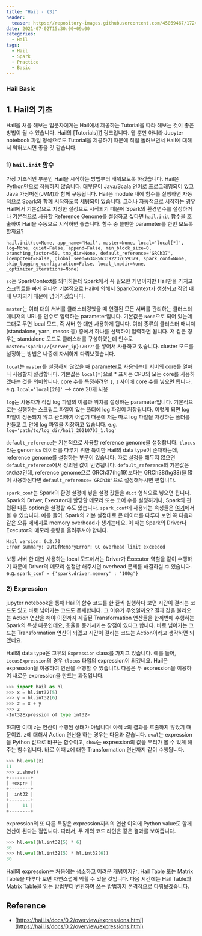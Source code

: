 ```yaml
---
title: "Hail - (3)"
header:
  teaser: https://repository-images.githubusercontent.com/45069467/17243d00-7409-11ea-8faa-f09d532a9e98
date: 2021-07-02T15:30:00+09:00
categories:
  - Hail
tags:
  - Hail
  - Spark
  - Practice
  - Basic
---
```

### Hail Basic

## 1. Hail의 기초

Hail을 처음 해보는 입문자에게는 Hail에서 제공하는 Tutorial을 따라 해보는 것이 좋은 방법이 될 수 있습니다. Hail의 [Tutorials]][1] 링크입니다. 웹 뿐만 아니라 Jupyter notebook 파일 형식으로도 Tutorial을 제공하기 때문에 직접 돌려보면서 Hail에 대해서 익혀보시면 좋을 것 같습니다.

### 1) `hail.init` 함수
가장 기초적인 부분인 Hail을 시작하는 방법부터 배워보도록 하겠습니다. Hail은 Python만으로 작동하지 않습니다. 대부분이 Java/Scala 언어로 프로그래밍되어 있고 Java 가상머신(JVM)과 함께 구동됩니다. Hail은 module 내에 함수를 실행하면 자동적으로 Spark와 함꼐 시작하도록 세팅되어 있습니다. 그러나 자동적으로 시작하는 경우 Hail에서 기본값으로 지정한 설정으로 시작되기 때문에 Spark의 환경변수를 설정하거나 기본적으로 사용할 Reference Genome를 설정하고 싶다면 `hail.init` 함수을 호출하여 Hail을 수동으로 시작하면 좋습니다. 함수 중 쓸만한 parameter를 한번 보도록 할까요?

```
hail.init(sc=None, app_name='Hail', master=None, local='local[*]', log=None, quiet=False, append=False, min_block_size=0, branching_factor=50, tmp_dir=None, default_reference='GRCh37', idempotent=False, global_seed=6348563392232659379, spark_conf=None, skip_logging_configuration=False, local_tmpdir=None, _optimizer_iterations=None)
```

`sc`는 SparkContext를 의미하는데 Spark에서 꼭 필요한 개념이지만 Hail만을 가지고 스크립트를 짜게 된다면 기본적으로 Hail에 의해서 SparkContext가 생성되고 작업 내내 유지되기 때문에 넘어가겠습니다.

`master`는 여러 대의 서버를 클러스터링했을 때 연결된 모든 서버를 관리하는 클러스터 매니저의 URL를 인수로 입력하는 parameter입니다. 기본값은 `None`으로 되어 있는데 그대로 두면 local 모드, 즉 서버 한 대만 사용하게 됩니다. 여러 종류의 클러스터 매니저(standalone, yarn, mesos 등) 중에서 하나를 선택하여 입력하면 됩니다. 저 같은 경우는 standalone 모드로 클러스터를 구성하였는데 인수로 `master='spark://{server_ip}:7077'`를 넣어서 사용하고 있습니다. cluster 모드를 설정하는 방법은 나중에 자세하게 다뤄보겠습니다.

`local`는 `master`를 설정하지 않았을 때 parameter로 사용되는데 서버의 core를 얼마나 사용할지 설정합니다. 기본값은 `local[*]`으로 \* 표시는 CPU의 모든 core를 사용하겠다는 것을 의미합니다. core 수를 특정하려면 `[`, `]` 사이에 core 수를 넣으면 됩니다. e.g. `local='local[20]'` --> core 20개 사용

`log`는 사용자가 직접 log 파일의 이름과 위치를 설정하는 parameter입니다. 기본적으로는 실행하는 스크립트 파일이 있는 폴더에 log 파일이 저장됩니다. 이렇게 되면 log 파일이 정돈되지 않고 관리하기 어렵기 때문에 저는 따로 log 파일을 저장하는 폴더를 만들고 그 안에 log 파일을 저장하고 있습니다. e.g. `log='path/to/log_dir/hail_20210703_1.log'`

`default_reference`는 기본적으로 사용할 reference genome을 설정합니다. `tlocus`라는 genomics 데이터를 다루기 위한 특이한 Hail의 data type이 존재하는데, reference genome를 설정하는 부분이 있습니다. 따로 설정을 해두지 않으면 `default_reference`에서 정의된 값이 반영됩니다. `default_reference`의 기본값은 `GRCh37`인데, reference genome으로 GRCh37(hg19)보다는 GRCh38(hg38)을 많이 사용하신다면 `default_reference='GRCh38'`으로 설정해두시면 편합니다.

`spark_conf`는 Spark의 환경 설정에 넣을 설정 값들을 `dict` 형식으로 넣으면 됩니다. Spark의 Driver, Executor에 할당할 메모리 또는 코어 수를 설정하거나, Spark와 관련된 다른 option을 설정할 수도 있습니다. `spark_conf`에 사용되는 속성들은 [여기][2]에서 볼 수 있습니다. 예를 들어, Spark의 기본 설정대로 큰 데이터를 다루다 보면 꼭 다음과 같은 오류 메세지로 memory overhead가 생기는데요. 이 때는 Spark의 Driver나 Executor의 메모리 용량을 올려주셔야 합니다.

```
Hail version: 0.2.70
Error summary: OutOfMemoryError: GC overhead limit exceeded
```

보통 서버 한 대만 사용하는 local 모드에서는 Driver가 Executor 역할을 같이 수행하기 때문에 Driver의 메모리 설정만 해주시면 overhead 문제를 해결하실 수 있습니다. e.g. `spark_conf = {'spark.driver.memory' : '100g'}`

### 2) Expression

jupyter notebook을 통해 Hail의 함수 코드를 한 줄씩 실행하다 보면 시간이 걸리는 코드도 있고 바로 넘어가는 코드도 존재합니다. 그 이유가 무엇일까요? 결과 값을 불러오는 Action 연산을 해야 이전까지 제출된 Transformation 연산들을 한꺼번에 수행하는 Spark의 특성 때문인데요, 효율을 증가시키는 장점이 있다고 합니다. 바로 넘어가는 코드는 Transformation 연산이 되겠고 시간이 걸리는 코드는 Action이라고 생각하면 되겠네요.

Hail의 data type은 고유의 `Expression` class를 가지고 있습니다. 예를 들어, `LocusExpression`의 경우 `tlocus` 타입의 expression이 되겠네요. Hail은 expression을 이용하여 연산을 수행할 수 있습니다. 다음은 두 expression을 이용하여 새로운 expression을 만드는 과정입니다.

```python
>>> import hail as hl
>>> x = hl.int32(5)
>>> y = hl.int32(6)
>>> z = x + y
>>> z
<Int32Expression of type int32>
```

하지만 이때 z는 연산이 수행된 상태가 아닙니다! 아직 z의 결과를 호출하지 않았기 때문이죠. z에 대해서 Action 연산을 하는 경우는 다음과 같습니다. `eval`는 expression을 Python 값으로 바꾸는 함수이고, `show`는 expression의 값을 우리가 볼 수 있게 해주는 함수입니다. 바로 이때 z에 대한 Transformation 연산까지 같이 수행됩니다. 

```python
>>> hl.eval(z)
11
>>> z.show()
+--------+
| <expr> |
+--------+
|  int32 |
+--------+
|     11 |
+--------+
```

expression의 또 다른 특징은 expression끼리의 연산 이외에 Python value도 함께 연산이 된다는 점입니다. 따라서, 두 개의 코드 라인은 같은 결과를 보여줍니다.

```python
>>> hl.eval(hl.int32(5) * 6)
30
>>> hl.eval(hl.int32(5) * hl.int32(6))
30
```

Hail의 expression는 처음에는 생소하고 어려운 개념이지만, Hail Table 또는 Matrix Table을 다루다 보면 자연스럽게 익힐 수 있을 것입니다. 다음 시간에는 Hail Table과 Matrix Table을 읽는 방법부터 변환하여 쓰는 방법까지 본격적으로 다뤄보겠습니다.


Reference
---
- [https://hail.is/docs/0.2/overview/expressions.html](https://hail.is/docs/0.2/overview/expressions.html)


[1]:https://hail.is/docs/0.2/tutorials-landing.html
[2]:https://spark.apache.org/docs/3.1.1/configuration.html